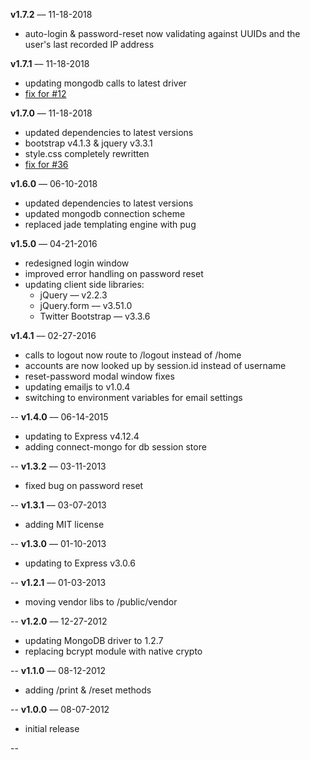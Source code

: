 **v1.7.2** –– 11-18-2018

* auto-login & password-reset now validating against UUIDs and the user's last recorded IP address

**v1.7.1** –– 11-18-2018

* updating mongodb calls to latest driver
* [fix for #12](https://github.com/DickensJuma/node-login/pull/12)

**v1.7.0** –– 11-18-2018

* updated dependencies to latest versions
* bootstrap v4.1.3 & jquery v3.3.1
* style.css completely rewritten
* [fix for #36](https://github.com/DickensJuma/node-login/issues/36)

**v1.6.0** –– 06-10-2018

* updated dependencies to latest versions
* updated mongodb connection scheme
* replaced jade templating engine with pug

**v1.5.0** –– 04-21-2016

* redesigned login window
* improved error handling on password reset
* updating client side libraries: 
	* jQuery –– v2.2.3
	* jQuery.form –– v3.51.0
	* Twitter Bootstrap –– v3.3.6

**v1.4.1** –– 02-27-2016

* calls to logout now route to /logout instead of /home
* accounts are now looked up by session.id instead of username
* reset-password modal window fixes
* updating emailjs to v1.0.4
* switching to environment variables for email settings

--
**v1.4.0** –– 06-14-2015

* updating to Express v4.12.4
* adding connect-mongo for db session store 

--
**v1.3.2** –– 03-11-2013

* fixed bug on password reset

--
**v1.3.1** –– 03-07-2013

* adding MIT license

--
**v1.3.0** –– 01-10-2013

* updating to Express v3.0.6

--
**v1.2.1** –– 01-03-2013

* moving vendor libs to /public/vendor

--
**v1.2.0** –– 12-27-2012

* updating MongoDB driver to 1.2.7
* replacing bcrypt module with native crypto

--
**v1.1.0** –– 08-12-2012

* adding /print & /reset methods

--
**v1.0.0** –– 08-07-2012

* initial release

--